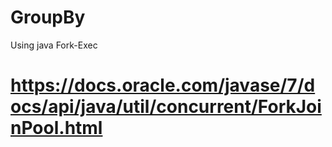 # GroupBy
Using java Fork-Exec
# https://docs.oracle.com/javase/7/docs/api/java/util/concurrent/ForkJoinPool.html
